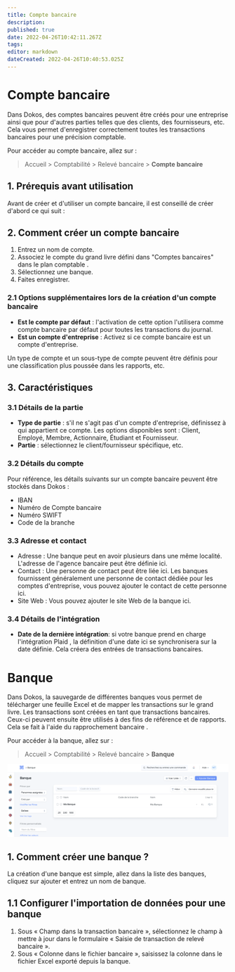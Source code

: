 ```yaml
---
title: Compte bancaire
description: 
published: true
date: 2022-04-26T10:42:11.267Z
tags: 
editor: markdown
dateCreated: 2022-04-26T10:40:53.025Z
---
```


# Compte bancaire

Dans Dokos, des comptes bancaires peuvent être créés pour une entreprise ainsi que pour d'autres parties telles que des clients, des fournisseurs, etc. Cela vous permet d'enregistrer correctement toutes les transactions bancaires pour une précision comptable.

Pour accéder au compte bancaire, allez sur :

> Accueil > Comptabilité > Relevé bancaire > **Compte bancaire**

## 1. Prérequis avant utilisation

Avant de créer et d'utiliser un compte bancaire, il est conseillé de créer d'abord ce qui suit :


## 2. Comment créer un compte bancaire

1. Entrez un nom de compte.
2. Associez le compte du grand livre défini dans "Comptes bancaires" dans le plan comptable .
3. Sélectionnez une banque.
4. Faites enregistrer.

### 2.1 Options supplémentaires lors de la création d'un compte bancaire

- **Est le compte par défaut** : l'activation de cette option l'utilisera comme compte bancaire par défaut pour toutes les transactions du journal.
- **Est un compte d'entreprise** : Activez si ce compte bancaire est un compte d'entreprise.

Un type de compte et un sous-type de compte peuvent être définis pour une classification plus poussée dans les rapports, etc.

## 3. Caractéristiques

### 3.1 Détails de la partie

- **Type de partie** : s'il ne s'agit pas d'un compte d'entreprise, définissez à qui appartient ce compte. Les options disponibles sont : Client, Employé, Membre, Actionnaire, Étudiant et Fournisseur.
- **Partie** : sélectionnez le client/fournisseur spécifique, etc.

### 3.2 Détails du compte

Pour référence, les détails suivants sur un compte bancaire peuvent être stockés dans Dokos :

- IBAN
- Numéro de Compte bancaire
- Numéro SWIFT
- Code de la branche

### 3.3 Adresse et contact

- Adresse : Une banque peut en avoir plusieurs dans une même localité. L'adresse de l'agence bancaire peut être définie ici.
- Contact : Une personne de contact peut être liée ici. Les banques fournissent généralement une personne de contact dédiée pour les comptes d'entreprise, vous pouvez ajouter le contact de cette personne ici.
- Site Web : Vous pouvez ajouter le site Web de la banque ici.

### 3.4 Détails de l'intégration

- **Date de la dernière intégration**: si votre banque prend en charge l'intégration Plaid , la définition d'une date ici se synchronisera sur la date définie. Cela créera des entrées de transactions bancaires.


# Banque

Dans Dokos, la sauvegarde de différentes banques vous permet de télécharger une feuille Excel et de mapper les transactions sur le grand livre. Les transactions sont créées en tant que transactions bancaires. Ceux-ci peuvent ensuite être utilisés à des fins de référence et de rapports. Cela se fait à l'aide du rapprochement bancaire .

Pour accéder à la banque, allez sur :

> Accueil > Comptabilité > Relevé bancaire > **Banque**

![banque.png](/content/comptabilite/banque.png)

## 1. Comment créer une banque ?

La création d'une banque est simple, allez dans la liste des banques, cliquez sur ajouter et entrez un nom de banque.

## 1.1 Configurer l'importation de données pour une banque

1. Sous « Champ dans la transaction bancaire », sélectionnez le champ à mettre à jour dans le formulaire « Saisie de transaction de relevé bancaire ».
2. Sous « Colonne dans le fichier bancaire », saisissez la colonne dans le fichier Excel exporté depuis la banque.
